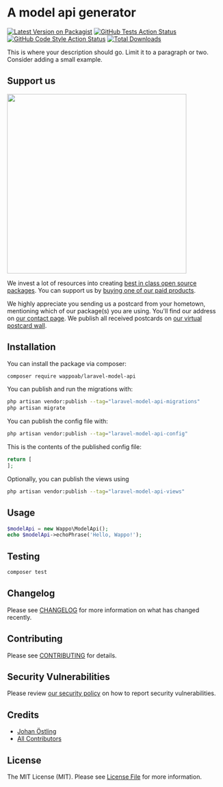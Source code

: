# A model api generator

[![Latest Version on Packagist](https://img.shields.io/packagist/v/wappoab/laravel-model-api.svg?style=flat-square)](https://packagist.org/packages/wappoab/laravel-model-api)
[![GitHub Tests Action Status](https://img.shields.io/github/actions/workflow/status/wappoab/laravel-model-api/run-tests.yml?branch=main&label=tests&style=flat-square)](https://github.com/wappoab/laravel-model-api/actions?query=workflow%3Arun-tests+branch%3Amain)
[![GitHub Code Style Action Status](https://img.shields.io/github/actions/workflow/status/wappoab/laravel-model-api/fix-php-code-style-issues.yml?branch=main&label=code%20style&style=flat-square)](https://github.com/wappoab/laravel-model-api/actions?query=workflow%3A"Fix+PHP+code+style+issues"+branch%3Amain)
[![Total Downloads](https://img.shields.io/packagist/dt/wappoab/laravel-model-api.svg?style=flat-square)](https://packagist.org/packages/wappoab/laravel-model-api)

This is where your description should go. Limit it to a paragraph or two. Consider adding a small example.

## Support us

[<img src="https://github-ads.s3.eu-central-1.amazonaws.com/laravel-model-api.jpg?t=1" width="419px" />](https://spatie.be/github-ad-click/laravel-model-api)

We invest a lot of resources into creating [best in class open source packages](https://spatie.be/open-source). You can support us by [buying one of our paid products](https://spatie.be/open-source/support-us).

We highly appreciate you sending us a postcard from your hometown, mentioning which of our package(s) you are using. You'll find our address on [our contact page](https://spatie.be/about-us). We publish all received postcards on [our virtual postcard wall](https://spatie.be/open-source/postcards).

## Installation

You can install the package via composer:

```bash
composer require wappoab/laravel-model-api
```

You can publish and run the migrations with:

```bash
php artisan vendor:publish --tag="laravel-model-api-migrations"
php artisan migrate
```

You can publish the config file with:

```bash
php artisan vendor:publish --tag="laravel-model-api-config"
```

This is the contents of the published config file:

```php
return [
];
```

Optionally, you can publish the views using

```bash
php artisan vendor:publish --tag="laravel-model-api-views"
```

## Usage

```php
$modelApi = new Wappo\ModelApi();
echo $modelApi->echoPhrase('Hello, Wappo!');
```

## Testing

```bash
composer test
```

## Changelog

Please see [CHANGELOG](CHANGELOG.md) for more information on what has changed recently.

## Contributing

Please see [CONTRIBUTING](CONTRIBUTING.md) for details.

## Security Vulnerabilities

Please review [our security policy](../../security/policy) on how to report security vulnerabilities.

## Credits

- [Johan Östling](https://github.com/kjostling)
- [All Contributors](../../contributors)

## License

The MIT License (MIT). Please see [License File](LICENSE.md) for more information.
